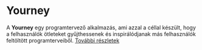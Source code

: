 
# Yourney
A **Yourney** egy programtervező alkalmazás, ami azzal a céllal készült, hogy a felhasználók ötleteket gyűjthessenek és inspirálódjanak más felhasználók feltöltött programterveiből.</span>
<a href="https://yourney.hu"><span>További részletek</span></a>

